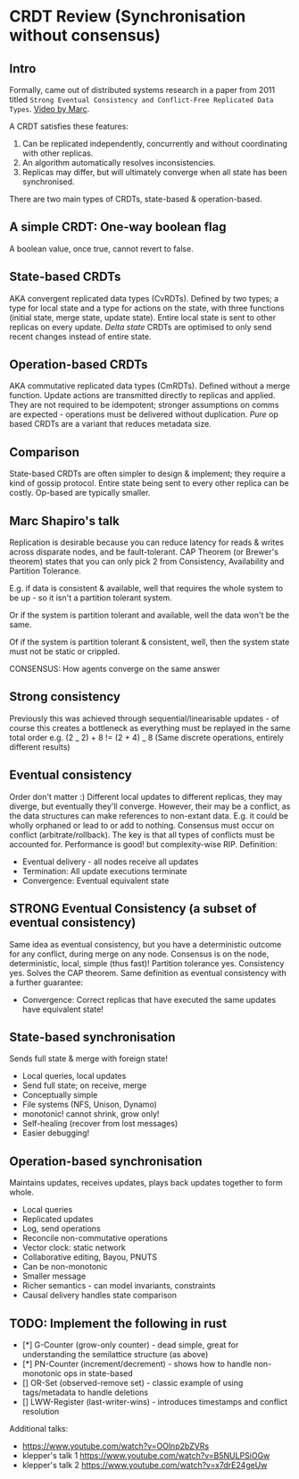 # CRDT Review (Synchronisation without consensus)

## Intro

Formally, came out of distributed systems research in a paper from 2011 titled `Strong Eventual Consistency and Conflict-Free Replicated Data Types`. [Video by Marc](https://www.youtube.com/watch?v=oyUHd894w18).

A CRDT satisfies these features:

1. Can be replicated independently, concurrently and without coordinating with other replicas.
2. An algorithm automatically resolves inconsistencies.
3. Replicas may differ, but will ultimately converge when all state has been synchronised.

There are two main types of CRDTs, state-based & operation-based.

## A simple CRDT: One-way boolean flag

A boolean value, once true, cannot revert to false.

## State-based CRDTs

AKA convergent replicated data types (CvRDTs). Defined by two types; a type for local state and a type for actions on the state, with three functions (initial state, merge state, update state). Entire local state is sent to other replicas on every update. _Delta state_ CRDTs are optimised to only send recent changes instead of entire state.

## Operation-based CRDTs

AKA commutative replicated data types (CmRDTs). Defined without a merge function. Update actions are transmitted directly to replicas and applied. They are not required to be idempotent; stronger assumptions on comms are expected - operations must be delivered without duplication. _Pure_ op based CRDTs are a variant that reduces metadata size.

## Comparison

State-based CRDTs are often simpler to design & implement; they require a kind of gossip protocol. Entire state being sent to every other replica can be costly. Op-based are typically smaller.

## Marc Shapiro's talk

Replication is desirable because you can reduce latency for reads & writes across disparate nodes, and be fault-tolerant. CAP Theorem (or Brewer's theorem) states that you can only pick 2 from Consistency, Availability and Partition Tolerance.

E.g. if data is consistent & available, well that requires the whole system to be up - so it isn't a partition tolerant system.

Or if the system is partition tolerant and available, well the data won't be the same.

Of if the system is partition tolerant & consistent, well, then the system state must not be static or crippled.

CONSENSUS: How agents converge on the same answer

## Strong consistency

Previously this was achieved through sequential/linearisable updates - of course this creates a bottleneck as everything must be replayed in the same total order e.g. (2 _ 2) + 8 != (2 + 4) _ 8 (Same discrete operations, entirely different results)

## Eventual consistency

Order don't matter :) Different local updates to different replicas, they may diverge, but eventually they'll converge. However, their may be a conflict, as the data structures can make references to non-extant data. E.g. it could be wholly orphaned or lead to or add to nothing. Consensus must occur on conflict (arbitrate/rollback). The key is that all types of conflicts must be accounted for. Performance is good! but complexity-wise RIP. Definition:

- Eventual delivery - all nodes receive all updates
- Termination: All update executions terminate
- Convergence: Eventual equivalent state

## STRONG Eventual Consistency (a subset of eventual consistency)

Same idea as eventual consistency, but you have a deterministic outcome for any conflict, during merge on any node. Consensus is on the node, deterministic, local, simple (thus fast)! Partition tolerance yes. Consistency yes. Solves the CAP theorem. Same definition as eventual consistency with a further guarantee:

- Convergence: Correct replicas that have executed the same updates have equivalent state!

## State-based synchronisation

Sends full state & merge with foreign state!

- Local queries, local updates
- Send full state; on receive, merge
- Conceptually simple
- File systems (NFS, Unison, Dynamo)
- monotonic! cannot shrink, grow only!
- Self-healing (recover from lost messages)
- Easier debugging!

## Operation-based synchronisation

Maintains updates, receives updates, plays back updates together to form whole.

- Local queries
- Replicated updates
- Log, send operations
- Reconcile non-commutative operations
- Vector clock: static network
- Collaborative editing, Bayou, PNUTS
- Can be non-monotonic
- Smaller message
- Richer semantics - can model invariants, constraints
- Causal delivery handles state comparison

## TODO: Implement the following in rust

- [*] G-Counter (grow-only counter) - dead simple, great for understanding the semilattice structure (as above)
- [*] PN-Counter (increment/decrement) - shows how to handle non-monotonic ops in state-based
- [] OR-Set (observed-remove set) - classic example of using tags/metadata to handle deletions
- [] LWW-Register (last-writer-wins) - introduces timestamps and conflict resolution

Additional talks:

- https://www.youtube.com/watch?v=OOlnp2bZVRs
- klepper's talk 1 https://www.youtube.com/watch?v=B5NULPSiOGw
- klepper's talk 2 https://www.youtube.com/watch?v=x7drE24geUw
